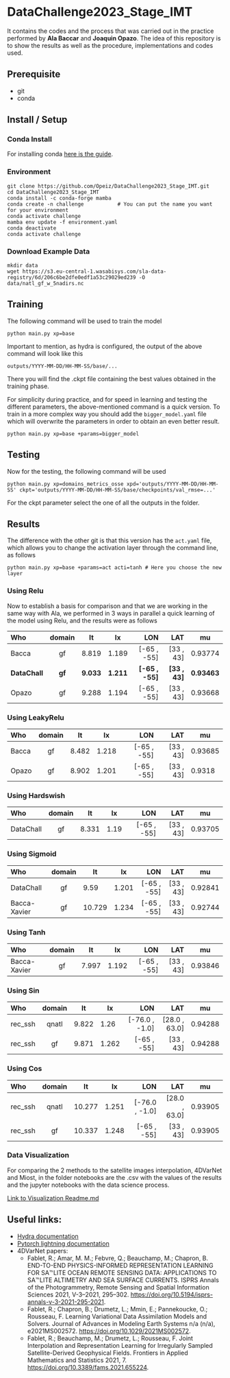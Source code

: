 # DataChallenge2023_Stage_IMT
It contains the codes and the process that was carried out in the practice performed by **Ala Baccar** and **Joaquin Opazo**. The idea of this repository is to show the results as well as the procedure, implementations and codes used. 

## Prerequisite
- git
- conda

## Install / Setup
### Conda Install
For installing conda [here is the guide](https://conda.io/projects/conda/en/stable/user-guide/install/linux.html). 

### Environment
```
git clone https://github.com/Opeiz/DataChallenge2023_Stage_IMT.git
cd DataChallenge2023_Stage_IMT
conda install -c conda-forge mamba
conda create -n challenge           # You can put the name you want for your environment
conda activate challenge
mamba env update -f environment.yaml
conda deactivate
conda activate challenge
```

### Download Example Data
```
mkdir data
wget https://s3.eu-central-1.wasabisys.com/sla-data-registry/6d/206c6be2dfe0edf1a53c29029ed239 -O data/natl_gf_w_5nadirs.nc
```

## Training
The following command will be used to train the model
```
python main.py xp=base
```
Important to mention, as hydra is configured, the output of the above command will look like this
```
outputs/YYYY-MM-DD/HH-MM-SS/base/...
```
There you will find the .ckpt file containing the best values obtained in the training phase.

For simplicity during practice, and for speed in learning and testing the different parameters, the above-mentioned command is a quick version. To train in a more complex way you should add the `bigger_model.yaml` file which will overwrite the parameters in order to obtain an even better result.
```
python main.py xp=base +params=bigger_model
```

## Testing
Now for the testing, the following command will be used
```
python main.py xp=domains_metrics_osse xpd='outputs/YYYY-MM-DD/HH-MM-SS' ckpt='outputs/YYYY-MM-DD/HH-MM-SS/base/checkpoints/val_rmse=...'
```
For the ckpt parameter select the one of all the outputs in the folder.

## Results
The difference with the other git is that this version has the `act.yaml` file, which allows you to change the activation layer through the command line, as follows

```
python main.py xp=base +params=act acti=tanh # Here you choose the new layer
```



### Using Relu
Now to establish a basis for comparison and that we are working in the same way with Ala, we performed in 3 ways in parallel a quick learning of the model using Relu, and the results were as follows

|Who|domain|lt   |lx   |LON           |LAT          |mu     |
|:--------|:------:|-----|-----|--------------:|-------------:|-------|
|Bacca |gf    |8.819|1.189|[-65 , -55]   |[33 , 43]    |0.93774|
|**DataChall** |**gf**    |**9.033**|**1.211**|**[-65 , -55]**   |**[33 , 43]**    |**0.93463**|
|Opazo |gf    |9.288|1.194|[-65 , -55]   |[33 , 43]    |0.93668|

### Using LeakyRelu
|Who|domain|lt   |lx   |LON           |LAT          |mu     |
|:--------|:------:|-----|-----|--------------:|-------------:|-------|
|Bacca| gf	|8.482	|1.218	|[-65 , -55]	|[33 , 43]	|0.93685|
| Opazo    | gf       | 8.902 | 1.201 | [-65 , -55]    | [33 , 43]     | 0.9318 |


### Using Hardswish
|Who|domain|lt   |lx   |LON           |LAT          |mu     |
|:--------|:------:|-----|-----|--------------:|-------------:|-------|
| DataChall    | gf       | 8.331 | 1.19  | [-65 , -55]    | [33 , 43]     | 0.93705 |

### Using Sigmoid
|Who|domain|lt   |lx   |LON           |LAT          |mu     |
|:--------|:------:|-----|-----|--------------:|-------------:|-------|
| DataChall    | gf       | 9.59  | 1.201 | [-65 , -55]    | [33 , 43]     | 0.92841 |
|Bacca-Xavier	|gf|	10.729|	1.234|	[-65 , -55]|	[33 , 43]	|0.92744|


### Using Tanh
|Who|domain|lt   |lx   |LON           |LAT          |mu     |
|:--------|:------:|-----|-----|--------------:|-------------:|-------|
|Bacca-Xavier|	gf|	7.997	|1.192|	[-65 , -55]|	[33 , 43]	|0.93846|

### Using Sin
|Who|domain|lt   |lx   |LON           |LAT          |mu     |
|:--------|:------:|-----|-----|--------------:|-------------:|-------|
|rec_ssh    | qnatl    | 9.822 | 1.26  | [-76.0 , -1.0] | [28.0 , 63.0] | 0.94288 |
| rec_ssh    | gf       | 9.871 | 1.262 | [-65 , -55]    | [33 , 43]     | 0.94288 |


### Using Cos
|Who|domain|lt   |lx   |LON           |LAT          |mu     |
|:--------|:------:|-----|-----|--------------:|-------------:|-------|
|rec_ssh    | qnatl    | 10.277 | 1.251 | [-76.0 , -1.0] | [28.0 , 63.0] | 0.93905 |
| rec_ssh    | gf       | 10.337 | 1.248 | [-65 , -55]    | [33 , 43]     | 0.93905 |


### Data Visualization
For comparing the 2 methods to the satellite images interpolation, 4DVarNet and Miost, in the folder notebooks are the .csv with the values of the results and the jupyter notebooks with the data science process.

[Link to Visualization Readme.md](/notebooks/README.md)

## Useful links:
- [Hydra documentation](https://hydra.cc/docs/intro/)
- [Pytorch lightning documentation](https://pytorch-lightning.readthedocs.io/en/stable/index.html#get-started)
- 4DVarNet papers:
	- Fablet, R.; Amar, M. M.; Febvre, Q.; Beauchamp, M.; Chapron, B. END-TO-END PHYSICS-INFORMED REPRESENTATION LEARNING FOR SA℡LITE OCEAN REMOTE SENSING DATA: APPLICATIONS TO SA℡LITE ALTIMETRY AND SEA SURFACE CURRENTS. ISPRS Annals of the Photogrammetry, Remote Sensing and Spatial Information Sciences 2021, V-3–2021, 295–302. https://doi.org/10.5194/isprs-annals-v-3-2021-295-2021.
	- Fablet, R.; Chapron, B.; Drumetz, L.; Mmin, E.; Pannekoucke, O.; Rousseau, F. Learning Variational Data Assimilation Models and Solvers. Journal of Advances in Modeling Earth Systems n/a (n/a), e2021MS002572. https://doi.org/10.1029/2021MS002572.
	- Fablet, R.; Beauchamp, M.; Drumetz, L.; Rousseau, F. Joint Interpolation and Representation Learning for Irregularly Sampled Satellite-Derived Geophysical Fields. Frontiers in Applied Mathematics and Statistics 2021, 7. https://doi.org/10.3389/fams.2021.655224.
